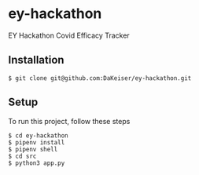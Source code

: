 # ey-hackathon

EY Hackathon Covid Efficacy Tracker

## Installation
```
$ git clone git@github.com:DaKeiser/ey-hackathon.git
```

## Setup
To run this project, follow these steps

```
$ cd ey-hackathon
$ pipenv install
$ pipenv shell
$ cd src
$ python3 app.py
```


